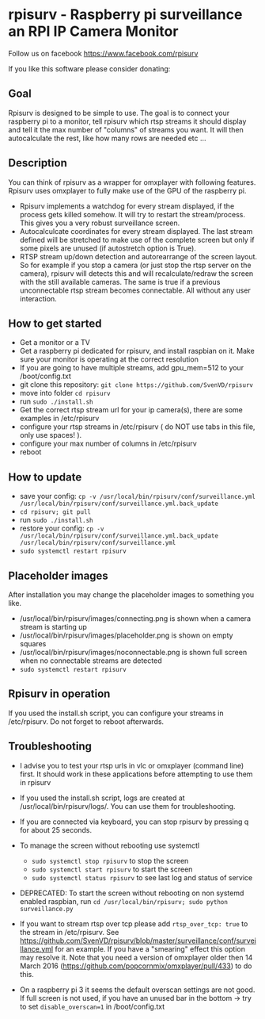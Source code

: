 # rpisurv - Raspberry pi surveillance an RPI IP Camera Monitor
Follow us on facebook https://www.facebook.com/rpisurv

If you like this software please consider donating:
 <a href="https://www.paypal.com/cgi-bin/webscr?cmd=_s-xclick&hosted_button_id=QPJU9K2KZ8D94" target="_blank" rel="nofollow"><img src="https://www.paypal.com/en_US/i/btn/x-click-but21.gif" alt="" /></a>

## Goal
Rpisurv is designed to be simple to use. The goal is to connect your raspberry pi to a monitor, tell rpisurv which rtsp streams it should display and tell it the max number of "columns" of streams you want. It will then autocalculate the rest, like how many rows are needed etc ...

## Description
You can think of rpisurv as a wrapper for omxplayer with following features. Rpisurv uses omxplayer to fully make use of the GPU of the raspberry pi.

- Rpisurv implements a watchdog for every stream displayed, if the process gets killed somehow. It will try to restart the stream/process. This gives you a very robust surveillance screen.
- Autocalculcate coordinates for every stream displayed. The last stream defined will be stretched to make use of the complete screen but only if some pixels are unused (if autostretch option is True).
- RTSP stream up/down detection and autorearrange of the screen layout. So for example if you stop a camera (or just stop the rtsp server on the camera), rpisurv will detects this and will recalculate/redraw the screen with the still available cameras. The same is true if a previous unconnectable rtsp stream becomes connectable. All without any user interaction.

## How to get started

- Get a monitor or a TV
- Get a raspberry pi dedicated for rpisurv, and install raspbian on it. Make sure your monitor is operating at the correct resolution
- If you are going to have multiple streams, add gpu_mem=512 to your /boot/config.txt
- git clone this repository: `git clone https://github.com/SvenVD/rpisurv`
- move into folder `cd rpisurv`
- run `sudo ./install.sh`
- Get the correct rtsp stream url for your ip camera(s), there are some examples in /etc/rpisurv
- configure your rtsp streams in /etc/rpisurv ( do NOT use tabs in this file, only use spaces! ).
- configure your max number of columns in /etc/rpisurv
- reboot

## How to update
- save your config:
  `cp -v /usr/local/bin/rpisurv/conf/surveillance.yml /usr/local/bin/rpisurv/conf/surveillance.yml.back_update`
- `cd rpisurv; git pull`
- run `sudo ./install.sh`
- restore your config:
  `cp -v /usr/local/bin/rpisurv/conf/surveillance.yml.back_update /usr/local/bin/rpisurv/conf/surveillance.yml`
- `sudo systemctl restart rpisurv`

## Placeholder images
After installation you may change the placeholder images to something you like.
- /usr/local/bin/rpisurv/images/connecting.png is shown when a camera stream is starting up
- /usr/local/bin/rpisurv/images/placeholder.png is shown on empty squares
- /usr/local/bin/rpisurv/images/noconnectable.png is shown full screen when no connectable streams are detected
- `sudo systemctl restart rpisurv`

## Rpisurv in operation

If you used the install.sh script, you can configure your streams in /etc/rpisurv. Do not forget to reboot afterwards.

## Troubleshooting

- I advise you to test your rtsp urls in vlc or omxplayer (command line) first. It should work in these applications before attempting to use them in rpisurv

- If you used the install.sh script, logs are created at /usr/local/bin/rpisurv/logs/. You can use them for troubleshooting.

- If you are connected via keyboard, you can stop rpisurv by pressing q for about 25 seconds.

- To manage the screen without rebooting use systemctl
  - `sudo systemctl stop rpisurv` to stop the screen
  - `sudo systemctl start rpisurv` to start the screen
  - `sudo systemctl status rpisurv` to see last log and status of service
- DEPRECATED: To start the screen without rebooting on non systemd enabled raspbian, run `cd /usr/local/bin/rpisurv; sudo python surveillance.py`

- If you want to stream rtsp over tcp please add `rtsp_over_tcp: true` to the stream in /etc/rpisurv.
  See https://github.com/SvenVD/rpisurv/blob/master/surveillance/conf/surveillance.yml for an example.
  If you have a "smearing" effect this option may resolve it.
  Note that you need a version of omxplayer older then 14 March 2016 (https://github.com/popcornmix/omxplayer/pull/433) to do this.

- On a raspberry pi 3 it seems the default overscan settings are not good. If full screen is not used, if you have an unused bar in the bottom -> try to set `disable_overscan=1` in /boot/config.txt

